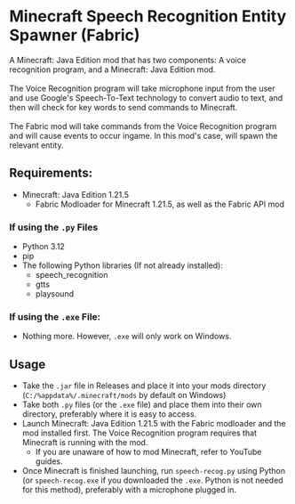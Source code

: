 # Minecraft Speech Recognition Entity Spawner (Fabric)
A Minecraft: Java Edition mod that has two components: A voice recognition program, and a Minecraft: Java Edition mod.<br><br>
The Voice Recognition program will take microphone input from the user and use Google's Speech-To-Text technology to convert audio to text, and then will check for key words to send commands to Minecraft.<br><br>
The Fabric mod will take commands from the Voice Recognition program and will cause events to occur ingame. In this mod's case, will spawn the relevant entity.

## Requirements:
- Minecraft: Java Edition 1.21.5
  - Fabric Modloader for Minecraft 1.21.5, as well as the Fabric API mod
### If using the `.py` Files
- Python 3.12
- pip
- The following Python libraries (If not already installed):
  - speech_recognition
  - gtts
  - playsound
### If using the `.exe` File:
- Nothing more. However, `.exe` will only work on Windows.

## Usage
- Take the `.jar` file in Releases and place it into your mods directory (`C:/%appdata%/.minecraft/mods` by default on Windows)
- Take both `.py` files (or the `.exe` file) and place them into their own directory, preferably where it is easy to access.
- Launch Minecraft: Java Edition 1.21.5 with the Fabric modloader and the mod installed first. The Voice Recognition program requires that Minecraft is running with the mod.
  - If you are unaware of how to mod Minecraft, refer to YouTube guides.
- Once Minecraft is finished launching, run `speech-recog.py` using Python (or `speech-recog.exe` if you downloaded the `.exe`. Python is not needed for this method), preferably with a microphone plugged in.
